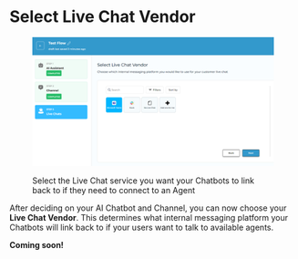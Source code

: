 # Select Live Chat Vendor

<figure><img src="../../.gitbook/assets/image (26) (1) (1).png" alt=""><figcaption><p>Select the Live Chat service you want your Chatbots to link back to if they need to connect to an Agent</p></figcaption></figure>

After deciding on your AI Chatbot and Channel, you can now choose your **Live Chat Vendor**. This determines what internal messaging platform your Chatbots will link back to if your users want to talk to available agents.

**Coming soon!**

